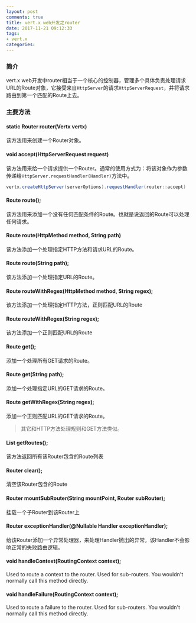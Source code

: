 ```yaml
---
layout: post
comments: true
title: vert.x web开发之router
date: 2017-11-21 09:12:33
tags:
- vert.x
categories:
---
```


### 简介

vert.x web开发中router相当于一个核心的控制器，管理多个具体负责处理请求URL的Route对象，它接受来自`HttpServer`的请求`HttpServerRequest`，并将请求路由到第一个匹配的Route上去。

### 主要方法

#### static Router router(Vertx vertx)

该方法用来创建一个Router对象。

#### void accept(HttpServerRequest request)

该方法用来给一个请求提供一个Router。通常的使用方式为：将该对象作为参数传递给`HttpServer.requestHandler(Handler)`方法中。

```java
vertx.createHttpServer(serverOptions).requestHandler(router::accept)
```
<!-- more -->

#### Route route();

该方法用来添加一个没有任何匹配条件的Route。也就是说返回的Route可以处理任何请求。

#### Route route(HttpMethod method, String path)

该方法添加一个处理指定HTTP方法和请求URL的Route。

#### Route route(String path);

该方法添加一个处理指定URL的Route。

#### Route routeWithRegex(HttpMethod method, String regex);

该方法添加一个处理指定HTTP方法，正则匹配URL的Route

#### Route routeWithRegex(String regex);

该方法添加一个正则匹配URL的Route

#### Route get();

添加一个处理所有GET请求的Route。

#### Route get(String path);

添加一个处理指定URL的GET请求的Route。

#### Route getWithRegex(String regex);

添加一个正则匹配URL的GET请求的Route。

> 其它和HTTP方法处理规则和GET方法类似。

#### List<Route> getRoutes();

该方法返回所有该Router包含的Route列表

#### Router clear();

清空该Router包含的Route

#### Router mountSubRouter(String mountPoint, Router subRouter);

挂载一个子Router到该Router上

#### Router exceptionHandler(@Nullable Handler<Throwable> exceptionHandler);

给该Router添加一个异常处理器，来处理Handler抛出的异常。该Handler不会影响正常的失败路由逻辑。

#### void handleContext(RoutingContext context);

Used to route a context to the router. Used for sub-routers. You wouldn't normally call this method directly.

#### void handleFailure(RoutingContext context);

Used to route a failure to the router. Used for sub-routers. You wouldn't normally call this method directly.




